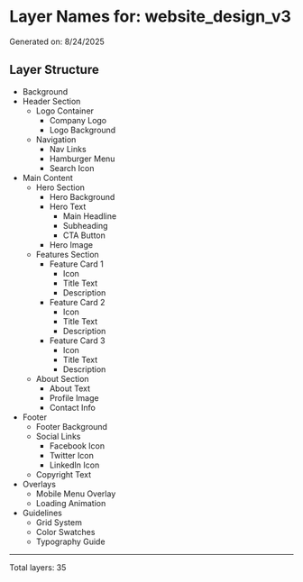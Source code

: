# Layer Names for: website_design_v3

Generated on: 8/24/2025

## Layer Structure

- Background
- Header Section
  - Logo Container
    - Company Logo
    - Logo Background
  - Navigation
    - Nav Links
    - Hamburger Menu
    - Search Icon
- Main Content
  - Hero Section
    - Hero Background
    - Hero Text
      - Main Headline
      - Subheading
      - CTA Button
    - Hero Image
  - Features Section
    - Feature Card 1
      - Icon
      - Title Text
      - Description
    - Feature Card 2
      - Icon
      - Title Text
      - Description
    - Feature Card 3
      - Icon
      - Title Text
      - Description
  - About Section
    - About Text
    - Profile Image
    - Contact Info
- Footer
  - Footer Background
  - Social Links
    - Facebook Icon
    - Twitter Icon
    - LinkedIn Icon
  - Copyright Text
- Overlays
  - Mobile Menu Overlay
  - Loading Animation
- Guidelines
  - Grid System
  - Color Swatches
  - Typography Guide

---

Total layers: 35